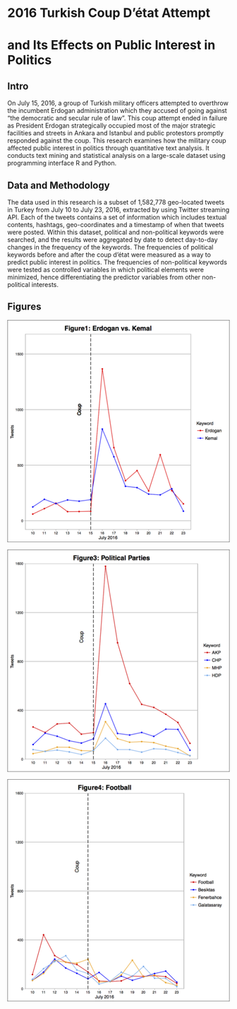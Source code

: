 # 2016 Turkish Coup D’état Attempt 
# and Its Effects on Public Interest in Politics 

## Intro
On July 15, 2016, a group of Turkish military officers attempted to overthrow the incumbent Erdogan administration which they accused of going against “the democratic and secular rule of law”. This coup attempt ended in failure as President Erdogan strategically occupied most of the major strategic facilities and streets in Ankara and Istanbul and public protestors promptly responded against the coup. This research examines how the military coup affected public interest in politics through quantitative text analysis. It conducts text mining and statistical analysis on a large-scale dataset using programming interface R and Python.

## Data and Methodology
The data used in this research is a subset of 1,582,778 geo-located tweets in Turkey from July 10 to July 23, 2016, extracted by using Twitter streaming API. Each of the tweets contains a set of information which includes textual contents, hashtags, geo-coordinates and a timestamp of when that tweets were posted. 
Within this dataset, political and non-political keywords were searched, and the results were aggregated by date to detect day-to-day changes in the frequency of the keywords. 
The frequencies of political keywords before and after the coup d’état were measured as a way to predict public interest in politics. 
The frequencies of non-political keywords were tested as controlled variables in which political elements were minimized, hence differentiating the predictor variables from other non-political interests.

## Figures
![TR_erdogan_kemal](/figures/TR_erdogan_kemal.png)

![TR_party](/figures/TR_party.png)

![TR_Football](/figures/TR_Football.png)
